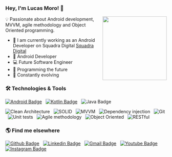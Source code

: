 ### Hey, I'm Lucas Moro! 👋

<img align='right' src='https://media1.tenor.com/images/5ee0cbb531b8fab27efccf073e075965/tenor.gif?itemid=4641519' width='200'>

💡 Passionate about Android development, MVVM, agile methodology and Object Oriented programming.

- 🔭 I am currently working as an Android Developer on Squadra Digital [Squadra Digital](https://www.squadra.com.br/)
- 📱  Android Developer
- 💻 Future Software Engineer
- 🌱 Programming the future
- 💭 Constantly evolving

### 🛠 Technologies & Tools
[![Android Badge](https://img.shields.io/badge/-Android-000?style=flat-square&logo=Android&logoColor=white&link=https://developer.android.com/)](https://developer.android.com/) &nbsp;
[![Kotlin Badge](https://img.shields.io/badge/-Kotlin-000?style=flat-square&logo=Kotlin&logoColor=white&link=https://kotlinlang.org/)](https://kotlinlang.org/) &nbsp;
![Java Badge](https://img.shields.io/badge/-Java-000?style=flat-square&logo=Java&logoColor=white) &nbsp;

<img alt="Clean Architecture" src="https://img.shields.io/badge/-Clean Architecture-808080?style=flat-square" /> &nbsp;
<img alt="SOLID" src="https://img.shields.io/badge/-SOLID-808080?style=flat-square" /> &nbsp;
<img alt="MVVM" src="https://img.shields.io/badge/-MVVM-808080?style=flat-square" /> &nbsp;
<img alt="Dependency injection" src="https://img.shields.io/badge/-Dependency injection-808080?style=flat-square" /> &nbsp;
<img alt="Git" src="https://img.shields.io/badge/-Git-808080?style=flat-square" /> &nbsp;
<img alt="Unit tests" src="https://img.shields.io/badge/-Unit tests-808080?style=flat-square" /> &nbsp;
<img alt="Agile methodology" src="https://img.shields.io/badge/-Agile methodology-808080?style=flat-square" /> &nbsp;
<img alt="Object Oriented" src="https://img.shields.io/badge/-Object Oriented-808080?style=flat-square" /> &nbsp;
<img alt="RESTful" src="https://img.shields.io/badge/-RESTful-808080?style=flat-square" /> &nbsp;



### 🌎 Find me elsewhere
[![Github Badge](https://img.shields.io/badge/-Github-000?style=flat-square&logo=Github&logoColor=white&link=https://github.com/olucasmoro)](https://github.com/olucasmoro) &nbsp;
[![Linkedin Badge](https://img.shields.io/badge/-LinkedIn-blue?style=flat-square&logo=Linkedin&logoColor=white&link=https://linkedin.com/in/olucasmoro)](https://linkedin.com/in/olucasmoro) &nbsp;
[![Gmail Badge](https://img.shields.io/badge/-Gmail-c14438?style=flat-square&logo=Gmail&logoColor=white&link=mailto:lucasmoro31@gmail.com)](mailto:lucasmoro31@gmail.com) &nbsp;
[![Youtube Badge](https://img.shields.io/badge/-YouTube-ff0000?style=flat-square&labelColor=ff0000&logo=youtube&logoColor=white&link=https://www.youtube.com/channel/UC9twsCjJ0NQ_u7mGamouwLQ?view_as=subscriber)](https://www.youtube.com/channel/UC9twsCjJ0NQ_u7mGamouwLQ?view_as=subscriber) &nbsp;
[![Instagram Badge](https://img.shields.io/badge/-Instagram-E1306C?style=flat-square&labelColor=E1306C&logo=instagram&logoColor=white&link=https://www.instagram.com/olucasmoro/)](https://www.instagram.com/olucasmoro/)
